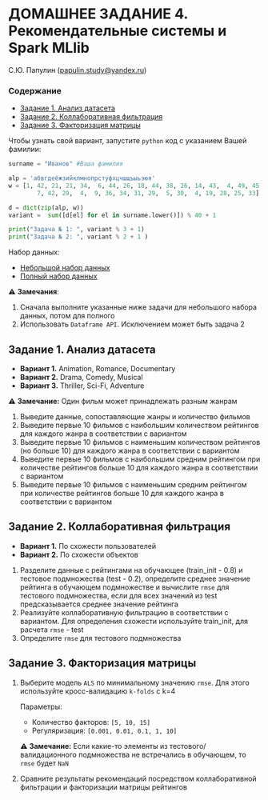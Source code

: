 # ДОМАШНЕЕ ЗАДАНИЕ 4. Рекомендательные системы и Spark MLlib

С.Ю. Папулин (papulin.study@yandex.ru)

### Содержание

- [Задание 1. Анализ датасета](#Задание-1.-Анализ-датасета)
- [Задание 2. Коллаборативная фильтрация](#Задание-2.-Коллаборативная-фильтрация)
- [Задание 3. Факторизация матрицы](#Задание-3.-Факторизация-матрицы)

Чтобы узнать свой вариант, запустите `python` код с указанием Вашей фамилии:

```python
surname = "Иванов" #Ваша фамилия

alp = 'абвгдеёжзийклмнопрстуфхцчшщъыьэюя'
w = [1, 42, 21, 21, 34,  6, 44, 26, 18, 44, 38, 26, 14, 43,  4, 49, 45,
        7, 42, 29,  4,  9, 36, 34, 31, 29,  5, 30,  4, 19, 28, 25, 33]

d = dict(zip(alp, w))
variant =  sum([d[el] for el in surname.lower()]) % 40 + 1

print("Задача № 1: ", variant % 3 + 1)
print("Задача № 2: ", variant % 2 + 1 )
```

Набор данных:

- [Небольшой набор данных](http://files.grouplens.org/datasets/movielens/ml-latest-small.zip)
- [Полный набор данных](http://files.grouplens.org/datasets/movielens/ml-latest.zip)

⚠️ **Замечания**:
1. Сначала выполните указанные ниже задачи для небольшого набора данных, потом для полного
2. Использовать `Dataframe API`. Исключением может быть задача 2


## **Задание 1**. Анализ датасета

- **Вариант 1.** Animation, Romance, Documentary
- **Вариант 2.** Drama, Comedy, Musical
- **Вариант 3.** Thriller, Sci-Fi, Adventure

⚠️ **Замечание:** Один фильм может принадлежать разным жанрам

1. Выведите данные, сопоставляющие жанры и количество фильмов
2. Выведите первые 10 фильмов с наибольшим количеством рейтингов для каждого жанра в соответствии с вариантом
3. Выведите первые 10 фильмов с наименьшим количеством рейтингов (но больше 10) для каждого жанра в соответствии с вариантом
4. Выведите первые 10 фильмов с наибольшим средним рейтингом при количестве рейтингов больше 10 для каждого жанра в соответствии с вариантом
5. Выведите первые 10 фильмов с наименьшим средним рейтингом при количестве рейтингов больше 10 для каждого жанра в соответствии с вариантом


## **Задание 2**. Коллаборативная фильтрация

- **Вариант 1.** По схожести пользователей
- **Вариант 2.** По схожести объектов

1. Разделите данные с рейтингами на обучающее (train_init - 0.8) и тестовое подмножества (test - 0.2), определите среднее значение рейтинга в обучающем подмножестве и вычислите `rmse` для тестового подмножества, если для всех значений из test предсказывается среднее значение рейтинга
2. Реализуйте коллаборативную фильтрацию в соответствии с вариантом. Для определения схожести используйте train_init, для расчета `rmse` - test
3. Определите `rmse` для тестового подмножества

## **Задание 3**. Факторизация матрицы

1. Выберите модель `ALS` по минимальному значению `rmse`. Для этого используйте кросс-валидацию `k-folds` c k=4

    Параметры:
    - Количество факторов: `[5, 10, 15]`
    - Регуляризация: `[0.001, 0.01, 0.1, 1, 10]`

    ⚠️ **Замечание:** Если какие-то элементы из тестового/валидационного подмножества не встречались в обучающем, то `rmse` будет `NaN`

2. Сравните результаты рекомендаций посредством коллаборативной фильтрации и факторизации матрицы рейтингов
